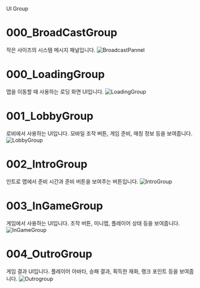 UI Group

# 000_BroadCastGroup
작은 사이즈의 시스템 메시지 패널입니다. 
![BroadcastPannel](https://mod-file.dn.nexoncdn.co.kr/bbs/1701683683489e40c2853ec124a39866d513272e9e80d.png "BroadcastPannel")

# 000_LoadingGroup
맵을 이동할 때 사용하는 로딩 화면 UI입니다.
![LoadingGroup](https://mod-file.dn.nexoncdn.co.kr/bbs/1701684186994778565c639f144da9f6e52017a4b59e2.png "LoadingGroup")
# 001_LobbyGroup
로비에서 사용하는 UI입니다.
모바일 조작 버튼, 게임 준비, 매칭 정보 등을 보여줍니다.
![LobbyGroup](https://mod-file.dn.nexoncdn.co.kr/bbs/1701684199129813bc47b4b9f4895b7e4db7ee2b692dd.png "LobbyGroup")
# 002_IntroGroup
인트로 맵에서 준비 시간과 준비 버튼을 보여주는 버튼입니다.
![IntroGroup](https://mod-file.dn.nexoncdn.co.kr/bbs/1701684210563547da42814384db5bfd64732feb9b5ef.png "IntroGroup")
# 003_InGameGroup
게임에서 사용하는 UI입니다. 조작 버튼, 미니맵, 플레이어 상태 등을 보여줍니다.
![InGameGroup](https://mod-file.dn.nexoncdn.co.kr/bbs/17017444928907419bd63b049485189149d014771abb4.png "InGameGroup")
# 004_OutroGroup
게임 결과 UI입니다. 플레이어 아바타, 승패 결과, 획득한 재화, 랭크 포인트 등을 보여줍니다.
![Outrogroup](https://mod-file.dn.nexoncdn.co.kr/bbs/17017445364593ce978520f6c45dd95e3c051bd534b9d.png "Outrogroup")